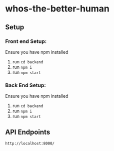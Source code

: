 # whos-the-better-human

## Setup
### Front end Setup:

Ensure you have npm installed

1. run `cd backend`
2. run `npm i`
3. run `npm start`

### Back End Setup:

Ensure you have npm installed

1. run `cd backend`
2. run `npm i`
3. run `npm start`


## API Endpoints
`http://localhost:8000/`